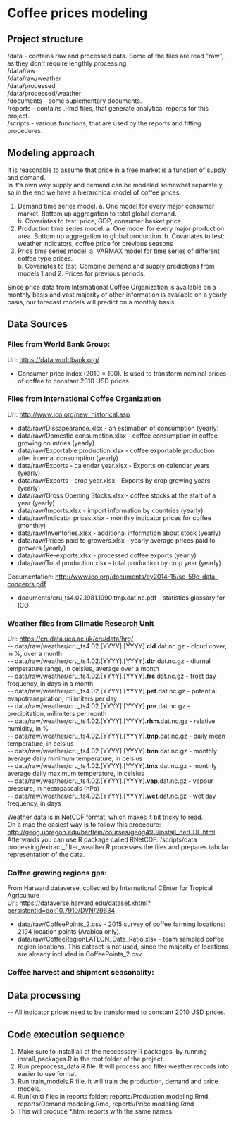 # Coffee prices modeling  

## Project structure 

/data - contains raw and processed data. Some of the files are read "raw", as they don't require lengthly processing  
/data/raw  
/data/raw/weather   
/data/processed  
/data/processed/weather    
/documents - some suplementary documents.    
/reports - contains .Rmd files, that generate analytical reports for this project.  
/scripts - various functions, that are used by the reports and fitting procedures.    

## Modeling approach

It is reasonable to assume that price in a free market is a function of supply and demand.  
In it's own way supply and demand can be modeled somewhat separately, so in the end we have a hierarchical model of coffee prices:  
1. Demand time series model. 
  a. One model for every major consumer market. Bottom up aggregation to total global demand.  
  b. Covariates to test: price, GDP, consumer basket price  
2. Production time series model.
  a. One model for every major production area. Bottom up aggregation to global production. 
  b. Covariates to test: weather indicators, coffee price for previous seasons  
3. Price time series model.
  a. VARMAX model for time series of different coffee type prices.  
  b. Covariates to test: Combine demand and supply predictions from models 1 and 2. Prices for previous periods.  
  
Since price data from International Coffee Organization is available on a monthly basis and vast majority of other information is available on a yearly basis, our forecast models will predict on a monthly basis.  

## Data Sources  

### Files from World Bank Group:
Url: https://data.worldbank.org/
- Consumer price index (2010 = 100). Is used to transform nominal prices of coffee to constant 2010 USD prices.    
  
### Files from International Coffee Organization  
Url: http://www.ico.org/new_historical.asp   
- data/raw/Dissapearance.xlsx - an estimation of consumption (yearly)   
- data/raw/Domestic consumption.xlsx - coffee consumption in coffee growing countries (yearly)  
- data/raw/Exportable production.xlsx - coffee exportable production after internal consumption (yearly)  
- data/raw/Exports - calendar year.xlsx - Exports on calendar years (yearly)  
- data/raw/Exports - crop year.xlsx - Exports by crop growing years (yearly)  
- data/raw/Gross Opening Stocks.xlsx - coffee stocks at the start of a year (yearly)  
- data/raw/Imports.xlsx - import information by countries (yearly)  
- data/raw/Indicator prices.xlsx - monthly indicator prices for coffee (monthly)  
- data/raw/Inventories.xlsx - additional information about stock (yearly)  
- data/raw/Prices paid to growers.xlsx - yearly average prices paid to growers (yearly)  
- data/raw/Re-exports.xlsx  - processed coffee exports (yearly)  
- data/raw/Total production.xlsx - total production by crop year (yearly)  

Documentation: http://www.ico.org/documents/cy2014-15/sc-59e-data-concepts.pdf
- documents/cru_ts4.02.1981.1990.tmp.dat.nc.pdf - statistics glossary for ICO  

### Weather files from Climatic Research Unit  
Url: https://crudata.uea.ac.uk/cru/data/hrg/  
-- data/raw/weather/cru_ts4.02.[YYYY].[YYYY].<b>cld</b>.dat.nc.gz - cloud cover, in %, over a month  
-- data/raw/weather/cru_ts4.02.[YYYY].[YYYY].<b>dtr</b>.dat.nc.gz - diurnal temperature range, in celsius, average over a month      
-- data/raw/weather/cru_ts4.02.[YYYY].[YYYY].<b>frs</b>.dat.nc.gz - frost day frequency, in days in a month  
-- data/raw/weather/cru_ts4.02.[YYYY].[YYYY].<b>pet</b>.dat.nc.gz - potential evapotranspiration, milimiters per day  
-- data/raw/weather/cru_ts4.02.[YYYY].[YYYY].<b>pre</b>.dat.nc.gz - precipitation, milimiters per month  
-- data/raw/weather/cru_ts4.02.[YYYY].[YYYY].<b>rhm</b>.dat.nc.gz - relative humidity, in %  
-- data/raw/weather/cru_ts4.02.[YYYY].[YYYY].<b>tmp</b>.dat.nc.gz - daily mean temperature, in celsius  
-- data/raw/weather/cru_ts4.02.[YYYY].[YYYY].<b>tmn</b>.dat.nc.gz - monthly average daily minimum temperature, in celsius  
-- data/raw/weather/cru_ts4.02.[YYYY].[YYYY].<b>tmx</b>.dat.nc.gz - monthly average daily maximum temperature, in celsius  
-- data/raw/weather/cru_ts4.02.[YYYY].[YYYY].<b>vap</b>.dat.nc.gz - vapour pressure, in hectopascals (hPa)  
-- data/raw/weather/cru_ts4.02.[YYYY].[YYYY].<b>wet</b>.dat.nc.gz - wet day frequency, in days

Weather data is in NetCDF format, which makes it bit tricky to read.  
On a mac the easiest way is to follow this procedure: http://geog.uoregon.edu/bartlein/courses/geog490/install_netCDF.html  
Afterwards you can use R package called RNetCDF. 
/scripts/data processing/extract_filter_weather.R processes the files and prepares tabular representation of the data.  

### Coffee growing regions gps:  

From Harward dataverse, collected by International CEnter for Tropical Agriculture  
Url: https://dataverse.harvard.edu/dataset.xhtml?persistentId=doi:10.7910/DVN/29634
- data/raw/CoffeePoints_2.csv - 2015 survey of coffee farming locations: 2194 location points (Arabica only).   
- data/raw/CoffeeRegionLATLON_Data_Ratio.xlsx - team sampled coffee region locations. This dataset is not used, since the majority of locations are already included in CoffeePoints_2.csv  

### Coffee harvest and shipment seasonality: 



## Data processing 
-- All indicator prices need to be transformed to constant 2010 USD prices.  

## Code execution sequence  
1. Make sure to install all of the neccessary R packages, by running install_packages.R in the root folder of the project.  
2. Run preprocess_data.R file. It will process and filter weather records into easier to use format.  
3. Run train_models.R file. It will train the production, demand and price models.  
4. Run(knit) files in reports folder: reports/Production modeling.Rmd, reports/Demand modeling.Rmd, reports/Price modeling.Rmd  
5. This will produce *.html reports with the same names.  




